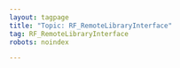```yaml
---
layout: tagpage
title: "Topic: RF_RemoteLibraryInterface"
tag: RF_RemoteLibraryInterface
robots: noindex

---
```

